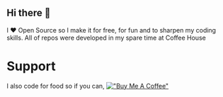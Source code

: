 ## Hi there 👋
I ❤️ Open Source so I make it for free, for fun and to sharpen my coding skills. All of repos were developed in my spare time at Coffee House

# Support
I also code for food so if you can,
[!["Buy Me A Coffee"](https://www.buymeacoffee.com/assets/img/custom_images/orange_img.png)](https://www.buymeacoffee.com/StephenN)
